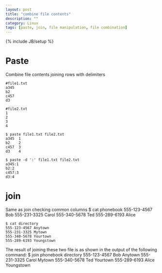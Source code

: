 ```yaml
---
layout: post
title: "combine file contents"
description: ""
category: Linux
tags: [paste, join, file manipulation, file combination]
---
```

{% include JB/setup %}

# Paste
Combine file contents joining rows with delimiters

    #file1.txt
    a345
    b2
    c457
    d3

    #file2.txt
    1
    2
    3
    4

    $ paste file1.txt file2.txt
    a345  1
    b2    2
    c457  3
    d3    4

    $ paste -d ':' file1.txt file2.txt
    a345:1
    b2:2
    c457:3
    d3:4

# join
Same as join checking common columns
    $ cat phonebook
    555-123-4567 Bob
    555-231-3325 Carol
    555-340-5678 Ted
    555-289-6193 Alice    

    $ cat directory
    555-123-4567 Anytown
    555-231-3325 Mytown
    555-340-5678 Yourtown
    555-289-6193 Youngstown    

The result of joining these two file is as shown in the output of the following command:
    $ join phonebook directory
    555-123-4567 Bob Anytown
    555-231-3325 Carol Mytown
    555-340-5678 Ted Yourtown
    555-289-6193 Alice Youngstown
